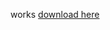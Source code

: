 works
[download here](https://git.bolele.org/bolele/converter/-/jobs/artifacts/main/download?job=release)
